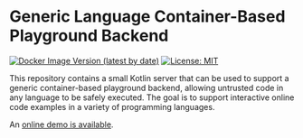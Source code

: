 # Generic Language Container-Based Playground Backend

[![Docker Image Version (latest by date)](https://img.shields.io/docker/v/cs124/playground?color=green&label=Docker&sort=date)](https://hub.docker.com/r/cs124/playground/tags)
[![License: MIT](https://img.shields.io/badge/License-MIT-yellow.svg)](https://opensource.org/licenses/MIT)

This repository contains a small Kotlin server that can be used to support a generic container-based playground backend, allowing untrusted code in any language to be safely executed.
The goal is to support interactive online code examples in a variety of programming languages.

An [online demo is available](https://cs124-illinois.github.io/playground/).
